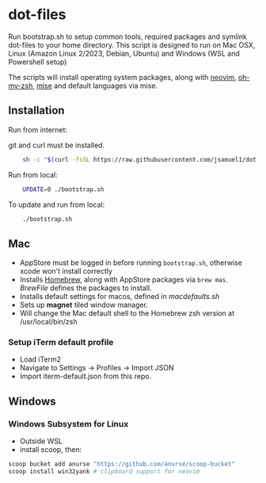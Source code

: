 # dot-files

Run bootstrap.sh to setup common tools, required packages and symlink dot-files to your home directory.
This script is designed to run on Mac OSX, Linux (Amazon Linux 2/2023, Debian, Ubuntu) and Windows (WSL and Powershell setup)

The scripts will install operating system packages, along with [neovim](https://github.com/neovim/neovim), [oh-my-zsh](https://ohmyz.sh/), [mise](https://github.com/jdx/mise) and default languages via mise.

## Installation

Run from internet:

git and curl must be installed.

```sh
    sh -c "$(curl -fsSL https://raw.githubusercontent.com/jsamuel1/dot-files/main/bootstrap.sh)"
```

Run from local:

```sh
    UPDATE=0 ./bootstrap.sh
```

To update and run from local:

```sh
    ./bootstrap.sh
```

## Mac

- AppStore must be logged in before running `bootstrap.sh`, otherwise xcode won't install correctly
- Installs [Homebrew](https://brew.sh/), along with AppStore packages via `brew mas`.  
*BrewFile* defines the packages to install.
- Installs default settings for macos, defined in *macdefaults.sh*
- Sets up **magnet** tiled window manager.
- Will change the Mac default shell to the Homebrew zsh version at /usr/local/bin/zsh

### Setup iTerm default profile

- Load iTerm2
- Navigate to Settings -> Profiles -> Import JSON
- Import iterm-default.json from this repo.

## Windows

### Windows Subsystem for Linux

- Outside WSL
- install scoop, then:

```PowerShell
scoop bucket add anurse "https://github.com/anurse/scoop-bucket"
scoop install win32yank # clipboard support for neovim
```
